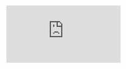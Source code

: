 ![badge](https://root-me-badge.cloud.duboc.xyz/storage_clients/2683b88fbc4ab30cadc8e3d88a568557/badge.js)
